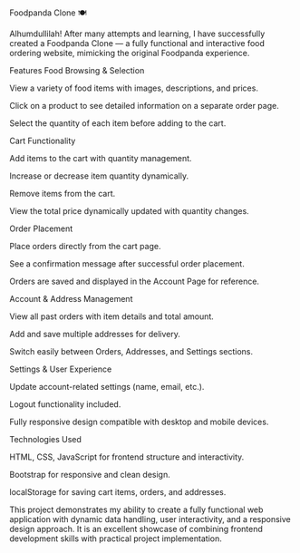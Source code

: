 Foodpanda Clone 🍽️

Alhumdullilah! After many attempts and learning, I have successfully created a Foodpanda Clone — a fully functional and interactive food ordering website, mimicking the original Foodpanda experience.

Features
Food Browsing & Selection

View a variety of food items with images, descriptions, and prices.

Click on a product to see detailed information on a separate order page.

Select the quantity of each item before adding to the cart.

Cart Functionality

Add items to the cart with quantity management.

Increase or decrease item quantity dynamically.

Remove items from the cart.

View the total price dynamically updated with quantity changes.

Order Placement

Place orders directly from the cart page.

See a confirmation message after successful order placement.

Orders are saved and displayed in the Account Page for reference.

Account & Address Management

View all past orders with item details and total amount.

Add and save multiple addresses for delivery.

Switch easily between Orders, Addresses, and Settings sections.

Settings & User Experience

Update account-related settings (name, email, etc.).

Logout functionality included.

Fully responsive design compatible with desktop and mobile devices.

Technologies Used

HTML, CSS, JavaScript for frontend structure and interactivity.

Bootstrap for responsive and clean design.

localStorage for saving cart items, orders, and addresses.

This project demonstrates my ability to create a fully functional web application with dynamic data handling, user interactivity, and a responsive design approach. It is an excellent showcase of combining frontend development skills with practical project implementation.
